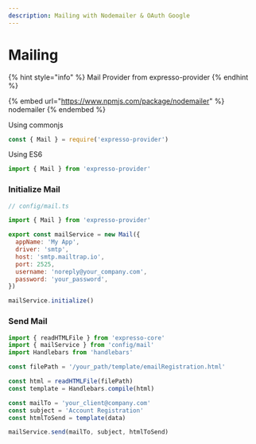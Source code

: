 ```yaml
---
description: Mailing with Nodemailer & OAuth Google
---
```


# Mailing

{% hint style="info" %}
Mail Provider from expresso-provider
{% endhint %}

{% embed url="https://www.npmjs.com/package/nodemailer" %}
nodemailer
{% endembed %}

Using commonjs

```javascript
const { Mail } = require('expresso-provider')
```

Using ES6

```javascript
import { Mail } from 'expresso-provider'
```

### Initialize Mail

```javascript
// config/mail.ts

import { Mail } from 'expresso-provider'

export const mailService = new Mail({
  appName: 'My App',
  driver: 'smtp',
  host: 'smtp.mailtrap.io',
  port: 2525,
  username: 'noreply@your_company.com',
  password: 'your_password',
})

mailService.initialize()
```

### Send Mail

```javascript
import { readHTMLFile } from 'expresso-core'
import { mailService } from 'config/mail'
import Handlebars from 'handlebars'

const filePath = '/your_path/template/emailRegistration.html'

const html = readHTMLFile(filePath)
const template = Handlebars.compile(html)

const mailTo = 'your_client@company.com'
const subject = 'Account Registration'
const htmlToSend = template(data)

mailService.send(mailTo, subject, htmlToSend)
```
